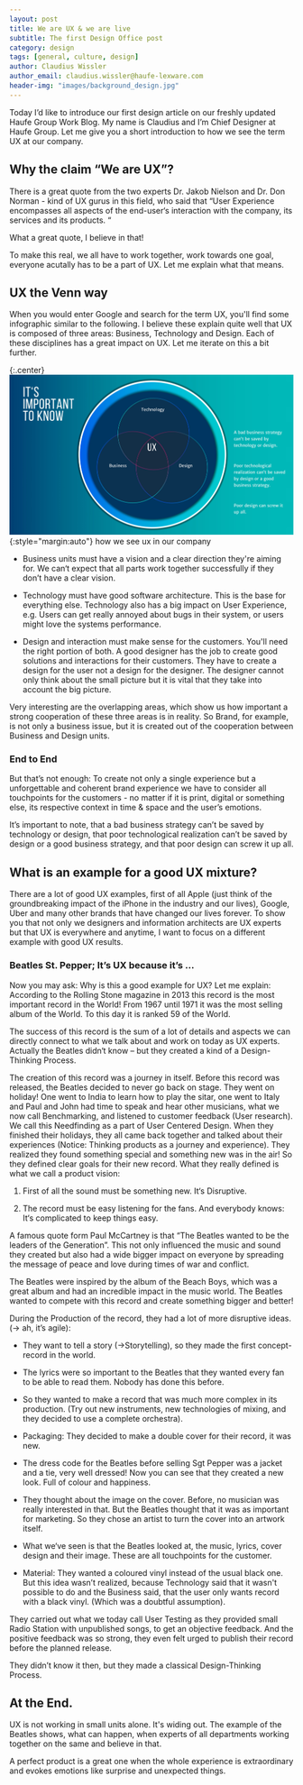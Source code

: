 ```yaml
---
layout: post
title: We are UX & we are live
subtitle: The first Design Office post
category: design
tags: [general, culture, design]
author: Claudius Wissler
author_email: claudius.wissler@haufe-lexware.com 
header-img: "images/background_design.jpg"
---
```


Today I’d like to introduce our first design article on our freshly updated Haufe Group Work Blog.
My name is Claudius and I’m Chief Designer at Haufe Group. Let me give you a short introduction to how we see the term UX at our company.

## Why the claim “We are UX”? 
There is a great quote from the two experts Dr. Jakob Nielson
and Dr. Don Norman - kind of UX gurus in this field, who said that “User Experience encompasses all aspects of the end-user‘s interaction with the company, its services and its products. “ 

What a great quote, I believe in that! 

To make this real, we all have to work together, work towards one goal, everyone acutally has to be a part of UX. Let me explain what that means.

## UX the Venn way
When you would enter Google and search for the term UX, you'll find some infographic similar to the following. I believe these explain quite well that UX is composed of three areas: Business, Technology and Design. Each of these disciplines has a great impact on UX. Let me iterate on this a bit further.

{:.center}
![UX and Venn](/images/design/Blog_Bild1.jpg){:style="margin:auto"}
how we see ux in our company

- Business units must have a vision and a clear direction they're aiming for. We can‘t expect that all parts work together successfully if they don’t have a clear vision.

-	Technology must have good software architecture. This is the base for everything else. Technology also has a big impact on User Experience, e.g. Users can get really annoyed about bugs in their system, or users might love the systems performance. 

-	Design and interaction must make sense for the customers. You'll need the right portion of both. A good designer has the job to create  good solutions and interactions for their customers. 
They have to create a design for the user not a design for the designer. The designer cannot only think about the small picture but it is vital that they take into account the big picture. 

Very interesting are the overlapping areas, which show us how important a strong cooperation of these three areas is in reality. So Brand, for example, is not only a business issue, but it is created out of the cooperation between Business and Design units. 


### End to End
But that’s not enough: To create not only a single experience but a unforgettable and coherent brand experience we have to consider all touchpoints for the customers - no matter if it is print, digital or something else, its respective context in time & space and the user’s emotions.

It’s important to note, that a bad business strategy can’t be saved by technology or design, that poor technological realization can’t be saved by design or a good business strategy, and that poor design can screw it up all. 

## What is an example for a good UX mixture?

There are a lot of good UX examples, first of all Apple (just think of the groundbreaking impact of the iPhone in the industry and our lives), Google, Uber and many other brands that have changed our lives forever. To show you that not only we designers and information architects are UX experts but that UX is everywhere and anytime, I want to focus on a different example with good UX results.  


### Beatles St. Pepper; It’s UX because it’s …
Now you may ask: Why is this a good example for UX? Let me explain:
According to the Rolling Stone magazine in 2013 this record is the most important record in the World! From 1967 until 1971 it was the most selling album of the World. To this day it is ranked 59 of the World.

The success of this record is the sum of a lot of details and aspects we can directly connect to what we talk about and work on today as UX experts. Actually the Beatles didn‘t know – but they created a kind of a Design-Thinking Process.

The creation of this record was a journey in itself. Before this record was released, the Beatles decided to never go back on stage. They went on holiday! One went to India to learn how to play the sitar, one went to Italy and Paul and John had time to speak and hear other musicians, what we now call Benchmarking, and listened to customer feedback (User research). We call this Needfinding as a part of User Centered Design. 
When they finished their holidays, they all came back together and talked about their experiences (Notice: Thinking products as a journey and experience). They realized they found something special and something new was in the air! So they defined clear goals for their new record. What they really defined is what we call a product vision: 

1.	First of all the sound must be something new. It‘s Disruptive. 

2.	The record must be easy listening for the fans. And everybody knows: It‘s complicated to keep things easy. 

A famous quote form Paul McCartney is that “The Beatles wanted to be the leaders of the Generation”. This not only influenced the music and sound they created but also had a wide bigger impact on everyone by spreading the message of peace and love during times of war and conflict. 

The Beatles were inspired by the album of the Beach Boys, which was a great album and had an incredible impact in the music world. The Beatles wanted to compete with this record and create something bigger and better! 

During the Production of the record, they had a lot of more disruptive ideas. (-> ah, it’s agile):

-	They want to tell a story (->Storytelling), so they made the first concept-record in the world. 

-	The lyrics were so important to the Beatles that they wanted every fan to be able to read them. Nobody has done this before. 

-	So they wanted to make a record that was much more complex in its production. (Try out new instruments, new technologies of mixing, and they decided to use a complete orchestra). 

-	Packaging: They decided to make a double cover for their record, it was new.

-	The dress code for the Beatles before selling Sgt Pepper was a jacket and a tie, very well dressed! Now you can see that they created a new look. Full of colour and happiness. 

-	They thought about the image on the cover. Before, no musician was really interested in that. But the Beatles thought that it was as important for marketing. So they chose an artist to turn the cover into an artwork itself.

-	What we‘ve seen is that the Beatles looked at, the music, lyrics, cover design and their image. These are all touchpoints for the customer. 

-	Material: They wanted a coloured vinyl instead of the usual black one. But this idea wasn’t realized, because Technology said that it wasn't possible to do and the Business said, that the user only wants record with a black vinyl. (Which was a doubtful assumption).

They carried out what we today call User Testing as they provided small Radio Station with unpublished songs, to get an objective feedback. And the positive feedback was so strong, they even felt urged to publish their record before the planned release.

They didn’t know it then, but they made a classical Design-Thinking Process.


## At the End.
UX is not working in small units alone. It's widing out. 
The example of the Beatles shows, what can happen, when experts of all departments working together on the same and believe in that. 

A perfect product is a great one when the whole experience is extraordinary and evokes emotions like surprise and unexpected things.
